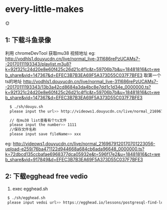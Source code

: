 # every-little-makes
🌞


## 1: 下载斗鱼录像

  利用 chromeDevTool 获取mu38 视频地址
  eg: http://vodhls1.douyucdn.cn/live/normal_live-311686rePzUCAMs7--20170111193343/playlist.m3u8?k=92f321c24d20e8e60f425c26d21c4f1c&t=59706b7b&u=18481816&ct=web_share&vid=147367&d=EFEC3B7B3EA69F5A373D55C037F7BFE3
  取第一个ts的地址
  http://vodhls1.douyucdn.cn/live/normal_live-311686rePzUCAMs7--20170111193343/13b3a42cd8684a3da4bc8e7dd1c1d34e_0000000.ts?k=92f321c24d20e8e60f425c26d21c4f1c&t=59706b7b&u=18481816&ct=web_share&vid=147367&d=EFEC3B7B3EA69F5A373D55C037F7BFE3

  ```sh
    $ ./sh/douyu.sh
    please input the url>> http://videows1.douyucdn.cn/live/normal_2169679120170701223056-upload-e259/76ba471122d944668a684cb6ada96648_0000000.ts?k=72dbcd135ccbafae6968377dca05932e&t=596f17e2&u=18481816&ct=web_share&vid=917849&d=EFEC3B7B3EA69F5A373D55C037F7BFE3

    // 在mu38 list查看有个ts文件
    please input the number>> 1111
    //保存文件名称
    please input save fileName>> xxx
  ```

  eg: http://videows1.douyucdn.cn/live/normal_2169679120170701223056-upload-e259/76ba471122d944668a684cb6ada96648_0000000.ts?k=72dbcd135ccbafae6968377dca05932e&t=596f17e2&u=18481816&ct=web_share&vid=917849&d=EFEC3B7B3EA69F5A373D55C037F7BFE3


## 2: 下载egghead free vedio
 1. exec egghead.sh
 ```sh
  $ ./sh/egghead.sh
  please input vedoi url>> https://egghead.io/lessons/postgresql-find-lonely-postgres-data-with-left-and-right-join
 ```
